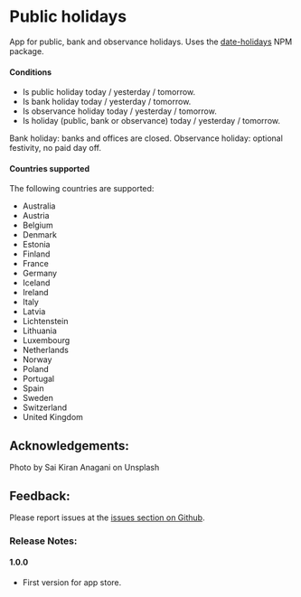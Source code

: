 # Public holidays

App for public, bank and observance holidays.  Uses the [date-holidays](https://www.npmjs.com/package/date-holidays) NPM package.

#### Conditions

- Is public holiday today / yesterday / tomorrow.
- Is bank holiday today / yesterday / tomorrow.
- Is observance holiday today / yesterday / tomorrow.
- Is holiday (public, bank or observance) today / yesterday / tomorrow.

Bank holiday: banks and offices are closed.
Observance holiday: optional festivity, no paid day off.

#### Countries supported

The following countries are supported:

- Australia
- Austria
- Belgium
- Denmark
- Estonia
- Finland
- France
- Germany
- Iceland
- Ireland
- Italy
- Latvia
- Lichtenstein
- Lithuania
- Luxembourg
- Netherlands
- Norway
- Poland
- Portugal
- Spain
- Sweden
- Switzerland
- United Kingdom

## Acknowledgements:

Photo by Sai Kiran Anagani on Unsplash

## Feedback:

Please report issues at the [issues section on Github](https://github.com/balmli/no.almli.holidays/issues).

### Release Notes:

#### 1.0.0

- First version for app store.
